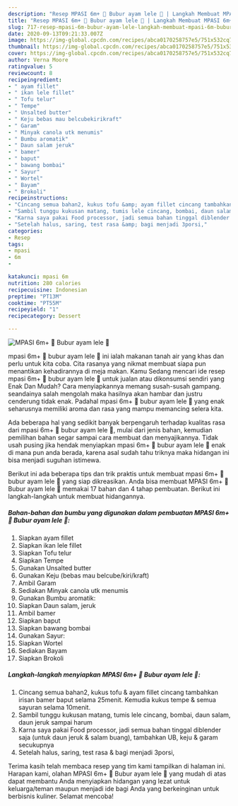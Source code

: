 ```yaml
---
description: "Resep MPASI 6m+ 🍴 Bubur ayam lele 🍴 | Langkah Membuat MPASI 6m+ 🍴 Bubur ayam lele 🍴 Yang Bisa Manjain Lidah"
title: "Resep MPASI 6m+ 🍴 Bubur ayam lele 🍴 | Langkah Membuat MPASI 6m+ 🍴 Bubur ayam lele 🍴 Yang Bisa Manjain Lidah"
slug: 717-resep-mpasi-6m-bubur-ayam-lele-langkah-membuat-mpasi-6m-bubur-ayam-lele-yang-bisa-manjain-lidah
date: 2020-09-13T09:21:33.007Z
image: https://img-global.cpcdn.com/recipes/abca0170258757e5/751x532cq70/mpasi-6m-🍴-bubur-ayam-lele-🍴-foto-resep-utama.jpg
thumbnail: https://img-global.cpcdn.com/recipes/abca0170258757e5/751x532cq70/mpasi-6m-🍴-bubur-ayam-lele-🍴-foto-resep-utama.jpg
cover: https://img-global.cpcdn.com/recipes/abca0170258757e5/751x532cq70/mpasi-6m-🍴-bubur-ayam-lele-🍴-foto-resep-utama.jpg
author: Verna Moore
ratingvalue: 5
reviewcount: 8
recipeingredient:
- " ayam fillet"
- " ikan lele fillet"
- " Tofu telur"
- " Tempe"
- " Unsalted butter"
- " Keju bebas mau belcubekirikraft"
- " Garam"
- " Minyak canola utk menumis"
- " Bumbu aromatik"
- " Daun salam jeruk"
- " bamer"
- " baput"
- " bawang bombai"
- " Sayur"
- " Wortel"
- " Bayam"
- " Brokoli"
recipeinstructions:
- "Cincang semua bahan2, kukus tofu &amp; ayam fillet cincang tambahkan irisan bamer baput selama 25menit. Kemudia kukus tempe &amp; semua sayuran selama 10menit."
- "Sambil tunggu kukusan matang, tumis lele cincang, bombai, daun salam, daun jeruk sampai harum"
- "Karna saya pakai Food processor, jadi semua bahan tinggal diblender saja (untuk daun jeruk &amp; salam buang), tambahkan UB, keju &amp; garam secukupnya"
- "Setelah halus, saring, test rasa &amp; bagi menjadi 3porsi,"
categories:
- Resep
tags:
- mpasi
- 6m
- 

katakunci: mpasi 6m  
nutrition: 280 calories
recipecuisine: Indonesian
preptime: "PT13M"
cooktime: "PT55M"
recipeyield: "1"
recipecategory: Dessert

---
```



![MPASI 6m+ 🍴 Bubur ayam lele 🍴](https://img-global.cpcdn.com/recipes/abca0170258757e5/751x532cq70/mpasi-6m-🍴-bubur-ayam-lele-🍴-foto-resep-utama.jpg)


mpasi 6m+ 🍴 bubur ayam lele 🍴 ini ialah makanan tanah air yang khas dan perlu untuk kita coba. Cita rasanya yang nikmat membuat siapa pun menantikan kehadirannya di meja makan.
Kamu Sedang mencari ide resep mpasi 6m+ 🍴 bubur ayam lele 🍴 untuk jualan atau dikonsumsi sendiri yang Enak Dan Mudah? Cara menyiapkannya memang susah-susah gampang. seandainya salah mengolah maka hasilnya akan hambar dan justru cenderung tidak enak. Padahal mpasi 6m+ 🍴 bubur ayam lele 🍴 yang enak seharusnya memiliki aroma dan rasa yang mampu memancing selera kita.



Ada beberapa hal yang sedikit banyak berpengaruh terhadap kualitas rasa dari mpasi 6m+ 🍴 bubur ayam lele 🍴, mulai dari jenis bahan, kemudian pemilihan bahan segar sampai cara membuat dan menyajikannya. Tidak usah pusing jika hendak menyiapkan mpasi 6m+ 🍴 bubur ayam lele 🍴 enak di mana pun anda berada, karena asal sudah tahu triknya maka hidangan ini bisa menjadi suguhan istimewa.


Berikut ini ada beberapa tips dan trik praktis untuk membuat mpasi 6m+ 🍴 bubur ayam lele 🍴 yang siap dikreasikan. Anda bisa membuat MPASI 6m+ 🍴 Bubur ayam lele 🍴 memakai 17 bahan dan 4 tahap pembuatan. Berikut ini langkah-langkah untuk membuat hidangannya.

<!--inarticleads1-->

##### Bahan-bahan dan bumbu yang digunakan dalam pembuatan MPASI 6m+ 🍴 Bubur ayam lele 🍴:

1. Siapkan  ayam fillet
1. Siapkan  ikan lele fillet
1. Siapkan  Tofu telur
1. Siapkan  Tempe
1. Gunakan  Unsalted butter
1. Gunakan  Keju (bebas mau belcube/kiri/kraft)
1. Ambil  Garam
1. Sediakan  Minyak canola utk menumis
1. Gunakan  Bumbu aromatik:
1. Siapkan  Daun salam, jeruk
1. Ambil  bamer
1. Siapkan  baput
1. Siapkan  bawang bombai
1. Gunakan  Sayur:
1. Siapkan  Wortel
1. Sediakan  Bayam
1. Siapkan  Brokoli




<!--inarticleads2-->

##### Langkah-langkah menyiapkan MPASI 6m+ 🍴 Bubur ayam lele 🍴:

1. Cincang semua bahan2, kukus tofu &amp; ayam fillet cincang tambahkan irisan bamer baput selama 25menit. Kemudia kukus tempe &amp; semua sayuran selama 10menit.
1. Sambil tunggu kukusan matang, tumis lele cincang, bombai, daun salam, daun jeruk sampai harum
1. Karna saya pakai Food processor, jadi semua bahan tinggal diblender saja (untuk daun jeruk &amp; salam buang), tambahkan UB, keju &amp; garam secukupnya
1. Setelah halus, saring, test rasa &amp; bagi menjadi 3porsi,




Terima kasih telah membaca resep yang tim kami tampilkan di halaman ini. Harapan kami, olahan MPASI 6m+ 🍴 Bubur ayam lele 🍴 yang mudah di atas dapat membantu Anda menyiapkan hidangan yang lezat untuk keluarga/teman maupun menjadi ide bagi Anda yang berkeinginan untuk berbisnis kuliner. Selamat mencoba!
